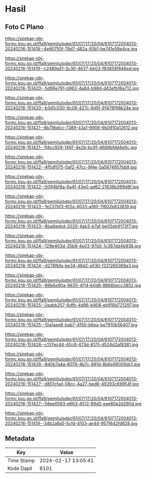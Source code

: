 # Hasil

## Foto C Plano

https://sirekap-obj-formc.kpu.go.id/ffa9/pemilu/pdpr/61/07/17/20/04/6107172004013-20240216-151418--4e90755f-78d7-482a-93b1-be741e58e4ce.jpg

https://sirekap-obj-formc.kpu.go.id/ffa9/pemilu/pdpr/61/07/17/20/04/6107172004013-20240216-151419--c2489a51-3c30-4637-bb03-f83858f846ed.jpg

https://sirekap-obj-formc.kpu.go.id/ffa9/pemilu/pdpr/61/07/17/20/04/6107172004013-20240216-151420--5d96e791-b963-4a8d-b98d-d43efb16a712.jpg

https://sirekap-obj-formc.kpu.go.id/ffa9/pemilu/pdpr/61/07/17/20/04/6107172004013-20240216-151420--b3d1c030-8c06-427c-9d5f-91478f98b24e.jpg

https://sirekap-obj-formc.kpu.go.id/ffa9/pemilu/pdpr/61/07/17/20/04/6107172004013-20240216-151421--8b79bdcc-7389-43a1-9906-9b0910a12612.jpg

https://sirekap-obj-formc.kpu.go.id/ffa9/pemilu/pdpr/61/07/17/20/04/6107172004013-20240216-151421--1f4cc929-1497-4e2b-bc91-4669bfdd4e9c.jpg

https://sirekap-obj-formc.kpu.go.id/ffa9/pemilu/pdpr/61/07/17/20/04/6107172004013-20240216-151422--4f5df075-0af2-47cc-9f4e-5a5674957bb9.jpg

https://sirekap-obj-formc.kpu.go.id/ffa9/pemilu/pdpr/61/07/17/20/04/6107172004013-20240216-151422--0094bf8a-6a4f-43e0-ad62-21636b399d8f.jpg

https://sirekap-obj-formc.kpu.go.id/ffa9/pemilu/pdpr/61/07/17/20/04/6107172004013-20240216-151423--1e237bf3-6f2a-4033-af80-11602b833819.jpg

https://sirekap-obj-formc.kpu.go.id/ffa9/pemilu/pdpr/61/07/17/20/04/6107172004013-20240216-151423--8ba6eebd-2020-4ab3-b7af-be05eb9172f7.jpg

https://sirekap-obj-formc.kpu.go.id/ffa9/pemilu/pdpr/61/07/17/20/04/6107172004013-20240216-151424--129e403d-35b8-4e03-97b5-1c387dd4b938.jpg

https://sirekap-obj-formc.kpu.go.id/ffa9/pemilu/pdpr/61/07/17/20/04/6107172004013-20240216-151424--d278fbfa-be34-48d2-a530-f221265369a3.jpg

https://sirekap-obj-formc.kpu.go.id/ffa9/pemilu/pdpr/61/07/17/20/04/6107172004013-20240216-151425--89b6e90a-9635-4f14-b0d8-8866becc3852.jpg

https://sirekap-obj-formc.kpu.go.id/ffa9/pemilu/pdpr/61/07/17/20/04/6107172004013-20240216-151425--2eabb257-6dfb-4d96-b908-eb918d721297.jpg

https://sirekap-obj-formc.kpu.go.id/ffa9/pemilu/pdpr/61/07/17/20/04/6107172004013-20240216-151425--10a1aee8-bab7-4150-b6ea-be7910b56407.jpg

https://sirekap-obj-formc.kpu.go.id/ffa9/pemilu/pdpr/61/07/17/20/04/6107172004013-20240216-151426--c137ec44-40c8-473d-8175-d524d2af8381.jpg

https://sirekap-obj-formc.kpu.go.id/ffa9/pemilu/pdpr/61/07/17/20/04/6107172004013-20240216-151426--840b7a4a-8078-4b7c-891d-8b6e98009dc1.jpg

https://sirekap-obj-formc.kpu.go.id/ffa9/pemilu/pdpr/61/07/17/20/04/6107172004013-20240216-151427--d851cfad-08cc-4a27-bed6-49293c69954f.jpg

https://sirekap-obj-formc.kpu.go.id/ffa9/pemilu/pdpr/61/07/17/20/04/6107172004013-20240216-151427--58ee0563-e663-4512-89d2-eae60e2d290d.jpg

https://sirekap-obj-formc.kpu.go.id/ffa9/pemilu/pdpr/61/07/17/20/04/6107172004013-20240216-151419--34b2a6a5-5cfd-4103-ae44-957f642fd828.jpg


## Metadata

| Key        | Value               |
| ---------- | ------------------- |
| Time Stamp | 2024-02-17 13:05:41 |
| Kode Dapil | 6101                |



